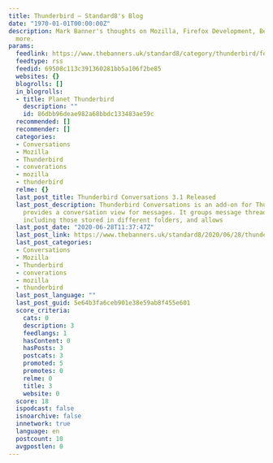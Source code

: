 ```yaml
---
title: Thunderbird – Standard8's Blog
date: "1970-01-01T00:00:00Z"
description: Mark Banner's thoughts on Mozilla, Firefox Development, Bellringing and
  more.
params:
  feedlink: https://www.thebanners.uk/standard8/category/thunderbird/feed/
  feedtype: rss
  feedid: 69508c113c391360281bb5a106f2be85
  websites: {}
  blogrolls: []
  in_blogrolls:
  - title: Planet Thunderbird
    description: ""
    id: 86dbb96deae982a68bbdc133483ae59c
  recommended: []
  recommender: []
  categories:
  - Conversations
  - Mozilla
  - Thunderbird
  - converations
  - mozilla
  - thunderbird
  relme: {}
  last_post_title: Thunderbird Conversations 3.1 Released
  last_post_description: Thunderbird Conversations is an add-on for Thunderbird that
    provides a conversation view for messages. It groups message threads together,
    including those stored in different folders, and allows
  last_post_date: "2020-06-28T11:37:47Z"
  last_post_link: https://www.thebanners.uk/standard8/2020/06/28/thunderbird-conversations-3-1-released/
  last_post_categories:
  - Conversations
  - Mozilla
  - Thunderbird
  - converations
  - mozilla
  - thunderbird
  last_post_language: ""
  last_post_guid: 5e64b3fa6ceb901e38e59ab8f455e601
  score_criteria:
    cats: 0
    description: 3
    feedlangs: 1
    hasContent: 0
    hasPosts: 3
    postcats: 3
    promoted: 5
    promotes: 0
    relme: 0
    title: 3
    website: 0
  score: 18
  ispodcast: false
  isnoarchive: false
  innetwork: true
  language: en
  postcount: 10
  avgpostlen: 0
---
```


